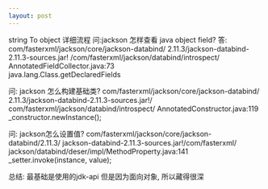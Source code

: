 ```yaml
---
layout: post
---
```

string To object 详细流程
问:jackson 怎样查看 java object field?
答: 
com/fasterxml/jackson/core/jackson-databind/
2.11.3/jackson-databind-2.11.3-sources.jar!
/com/fasterxml/jackson/databind/introspect/
AnnotatedFieldCollector.java:73  
java.lang.Class.getDeclaredFields

问: jackson 怎么构建基础类?
com/fasterxml/jackson/core/jackson-databind/
2.11.3/jackson-databind-2.11.3-sources.jar!/
com/fasterxml/jackson/databind/introspect/
AnnotatedConstructor.java:119  
 _constructor.newInstance();

问: jackson怎么设置值?
com/fasterxml/jackson/core/jackson-databind/2.11.3/
jackson-databind-2.11.3-sources.jar!/com/fasterxml/
jackson/databind/deser/impl/MethodProperty.java:141    
_setter.invoke(instance, value);

总结: 
最基础是使用的jdk-api 但是因为面向对象, 所以藏得很深